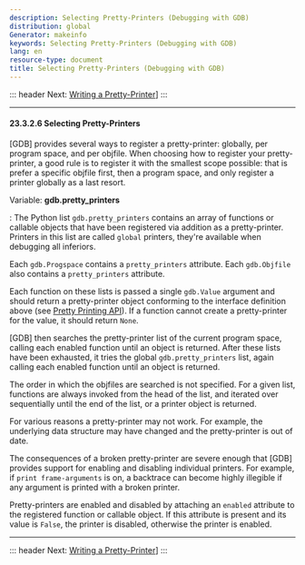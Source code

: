 ```yaml
---
description: Selecting Pretty-Printers (Debugging with GDB)
distribution: global
Generator: makeinfo
keywords: Selecting Pretty-Printers (Debugging with GDB)
lang: en
resource-type: document
title: Selecting Pretty-Printers (Debugging with GDB)
---
```

::: header
Next: [Writing a Pretty-Printer](Writing-a-Pretty_002dPrinter.html#Writing-a-Pretty_002dPrinter)]
:::

---

#### 23.3.2.6 Selecting Pretty-Printers

[GDB] provides several ways to register a pretty-printer: globally, per program space, and per objfile. When choosing how to register your pretty-printer, a good rule is to register it with the smallest scope possible: that is prefer a specific objfile first, then a program space, and only register a printer globally as a last resort.

Variable: **gdb.pretty_printers**

:   The Python list `gdb.pretty_printers` contains an array of functions or callable objects that have been registered via addition as a pretty-printer. Printers in this list are called `global` printers, they're available when debugging all inferiors.

Each `gdb.Progspace` contains a `pretty_printers` attribute. Each `gdb.Objfile` also contains a `pretty_printers` attribute.

Each function on these lists is passed a single `gdb.Value` argument and should return a pretty-printer object conforming to the interface definition above (see [Pretty Printing API](Pretty-Printing-API.html#Pretty-Printing-API)). If a function cannot create a pretty-printer for the value, it should return `None`.

[GDB] then searches the pretty-printer list of the current program space, calling each enabled function until an object is returned. After these lists have been exhausted, it tries the global `gdb.pretty_printers` list, again calling each enabled function until an object is returned.

The order in which the objfiles are searched is not specified. For a given list, functions are always invoked from the head of the list, and iterated over sequentially until the end of the list, or a printer object is returned.

For various reasons a pretty-printer may not work. For example, the underlying data structure may have changed and the pretty-printer is out of date.

The consequences of a broken pretty-printer are severe enough that [GDB] provides support for enabling and disabling individual printers. For example, if `print frame-arguments` is on, a backtrace can become highly illegible if any argument is printed with a broken printer.

Pretty-printers are enabled and disabled by attaching an `enabled` attribute to the registered function or callable object. If this attribute is present and its value is `False`, the printer is disabled, otherwise the printer is enabled.

---

::: header
Next: [Writing a Pretty-Printer](Writing-a-Pretty_002dPrinter.html#Writing-a-Pretty_002dPrinter)]
:::
